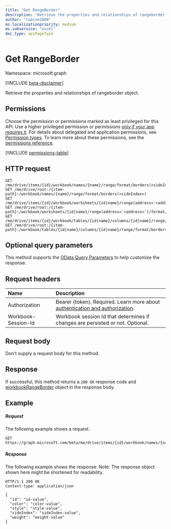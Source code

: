 ```yaml
---
title: "Get RangeBorder"
description: "Retrieve the properties and relationships of rangeborder object."
author: "lumine2008"
ms.localizationpriority: medium
ms.subservice: "excel"
doc_type: apiPageType
---
```


# Get RangeBorder

Namespace: microsoft.graph

[!INCLUDE [beta-disclaimer](../../includes/beta-disclaimer.md)]

Retrieve the properties and relationships of rangeborder object.
## Permissions
Choose the permission or permissions marked as least privileged for this API. Use a higher privileged permission or permissions [only if your app requires it](/graph/permissions-overview#best-practices-for-using-microsoft-graph-permissions). For details about delegated and application permissions, see [Permission types](/graph/permissions-overview#permission-types). To learn more about these permissions, see the [permissions reference](/graph/permissions-reference).

<!-- { "blockType": "permissions", "name": "rangeborder_get" } -->
[!INCLUDE [permissions-table](../includes/permissions/rangeborder-get-permissions.md)]

## HTTP request
<!-- { "blockType": "ignored" } -->
```http
GET /me/drive/items/{id}/workbook/names/{name}/range/format/borders(<sideIndex>)
GET /me/drive/root:/{item-path}:/workbook/names/{name}/range/format/borders(<sideIndex>)
GET /me/drive/items/{id}/workbook/worksheets/{id|name}/range(address='<address>')/format/borders(<sideIndex>)
GET /me/drive/root:/{item-path}:/workbook/worksheets/{id|name}/range(address='<address>')/format/borders(<sideIndex>)
GET /me/drive/items/{id}/workbook/tables/{id|name}/columns/{id|name}/range/format/borders(<sideIndex>)
GET /me/drive/root:/{item-path}:/workbook/tables/{id|name}/columns/{id|name}/range/format/borders(<sideIndex>)
```
## Optional query parameters
This method supports the [OData Query Parameters](/graph/query-parameters) to help customize the response.

## Request headers
| Name      |Description|
|:----------|:----------|
|Authorization|Bearer {token}. Required. Learn more about [authentication and authorization](/graph/auth/auth-concepts).|
| Workbook-Session-Id  | Workbook session Id that determines if changes are persisted or not. Optional.|

## Request body
Don't supply a request body for this method.

## Response

If successful, this method returns a `200 OK` response code and [workbookRangeBorder](../resources/workbookrangeborder.md) object in the response body.
## Example
##### Request
The following example shows a request.

<!-- {
  "blockType": "request",
  "name": "get_rangeborder"
}-->
```msgraph-interactive
GET https://graph.microsoft.com/beta/me/drive/items/{id}/workbook/names/{name}/range/format/borders/{sideIndex}
```

##### Response
The following example shows the response. Note: The response object shown here might be shortened for readability.
<!-- {
  "blockType": "response",
  "truncated": true,
  "@odata.type": "microsoft.graph.workbookRangeBorder"
} -->
```http
HTTP/1.1 200 OK
Content-type: application/json

{
  "id": "id-value",
  "color": "color-value",
  "style": "style-value",
  "sideIndex": "sideIndex-value",
  "weight": "weight-value"
}
```

<!-- uuid: 8fcb5dbc-d5aa-4681-8e31-b001d5168d79
2015-10-25 14:57:30 UTC -->
<!--
{
  "type": "#page.annotation",
  "description": "Get RangeBorder",
  "keywords": "",
  "section": "documentation",
  "tocPath": "",
  "suppressions": [
  ]
}
-->
